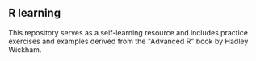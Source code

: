 ## R learning

This repository serves as a self-learning resource and includes practice exercises and examples derived from the "Advanced R" book by Hadley Wickham.
